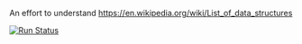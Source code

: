An effort to understand https://en.wikipedia.org/wiki/List_of_data_structures

[![Run Status](https://img.shields.io/shippable/590477f686175d07005f3b57.svg)](https://app.shippable.com/github/scriptnull/ds)
